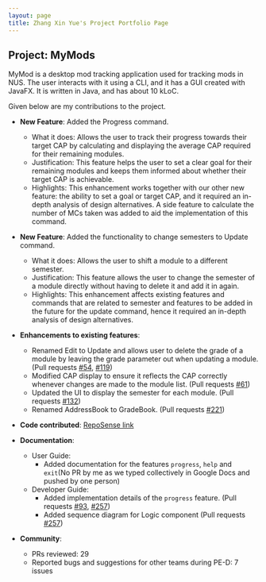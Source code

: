 ```yaml
---
layout: page
title: Zhang Xin Yue's Project Portfolio Page
---
```


## Project: MyMods

MyMod is a desktop mod tracking application used for tracking mods in NUS.
The user interacts with it using a CLI, and it has a GUI created with JavaFX. It is written in Java, and has about 10 kLoC.

Given below are my contributions to the project.

* **New Feature**: Added the Progress command.
  * What it does: Allows the user to track their progress towards their target CAP by calculating and displaying the average CAP required for their remaining modules.
  * Justification: This feature helps the user to set a clear goal for their remaining modules and keeps them informed about whether their target CAP is achievable.
  * Highlights: This enhancement works together with our other new feature: the ability to set a goal or target CAP, and it required an in-depth analysis of design alternatives. A side feature to calculate the number of MCs taken was added to aid the implementation of this command.

* **New Feature**: Added the functionality to change semesters to Update command.
  * What it does: Allows the user to shift a module to a different semester.
  * Justification: This feature allows the user to change the semester of a module directly without having to delete it and add it in again.
  * Highlights: This enhancement affects existing features and commands that are related to semester and features to be added in the future for the update command, hence it required an in-depth analysis of design alternatives.

* **Enhancements to existing features**:
  * Renamed Edit to Update and allows user to delete the grade of a module by leaving the grade parameter out when updating a module. (Pull requests [\#54](https://github.com/AY2021S1-CS2103T-T17-1/tp/pull/54), [\#119](https://github.com/AY2021S1-CS2103T-T17-1/tp/pull/119))
  * Modified CAP display to ensure it reflects the CAP correctly whenever changes are made to the module list. (Pull requests [\#61](https://github.com/AY2021S1-CS2103T-T17-1/tp/pull/61))
  * Updated the UI to display the semester for each module. (Pull requests [\#132](https://github.com/AY2021S1-CS2103T-T17-1/tp/pull/132))
  * Renamed AddressBook to GradeBook. (Pull requests [\#221](https://github.com/AY2021S1-CS2103T-T17-1/tp/pull/221))

* **Code contributed**: [RepoSense link](https://nus-cs2103-ay2021s1.github.io/tp-dashboard/#breakdown=true&search=xyzhangg&sort=groupTitle&sortWithin=title&since=2020-08-14&timeframe=commit&mergegroup=&groupSelect=groupByRepos&checkedFileTypes=docs~functional-code~test-code~other&tabOpen=true&tabType=authorship&tabAuthor=xyzhangg&tabRepo=AY2021S1-CS2103T-T17-1%2Ftp%5Bmaster%5D&authorshipIsMergeGroup=false&authorshipFileTypes=docs~functional-code~test-code)

* **Documentation**:
  * User Guide:
    * Added documentation for the features `progress`, `help` and `exit`(No PR by me as we typed collectively in Google Docs and pushed by one person)
  * Developer Guide:
    * Added implementation details of the `progress` feature. (Pull requests [\#93](https://github.com/AY2021S1-CS2103T-T17-1/tp/pull/93), [\#257](https://github.com/AY2021S1-CS2103T-T17-1/tp/pull/257))
    * Added sequence diagram for Logic component (Pull requests [\#257](https://github.com/AY2021S1-CS2103T-T17-1/tp/pull/257))

* **Community**:
  * PRs reviewed: 29
  * Reported bugs and suggestions for other teams during PE-D: 7 issues
